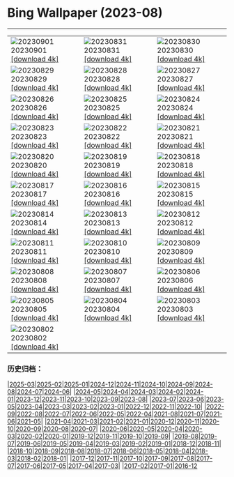 # Bing Wallpaper (2023-08)
**************

<table><tr><td><img src="https://www.bing.com/th?id=OHR.TurkeyTailMush_FR-FR8157290874_1920x1080.jpg" alt="20230901"> 20230901 <a href="https://www.bing.com/th?id=OHR.TurkeyTailMush_FR-FR8157290874_UHD.jpg">[download 4k]</a></td><td><img src="https://www.bing.com/th?id=OHR.IronwoodCactus_FR-FR2301952997_1920x1080.jpg" alt="20230831"> 20230831 <a href="https://www.bing.com/th?id=OHR.IronwoodCactus_FR-FR2301952997_UHD.jpg">[download 4k]</a></td><td><img src="https://www.bing.com/th?id=OHR.NingalooShark_FR-FR1267107325_1920x1080.jpg" alt="20230830"> 20230830 <a href="https://www.bing.com/th?id=OHR.NingalooShark_FR-FR1267107325_UHD.jpg">[download 4k]</a></td></tr><tr><td><img src="https://www.bing.com/th?id=OHR.BathCircus_FR-FR6934984274_1920x1080.jpg" alt="20230829"> 20230829 <a href="https://www.bing.com/th?id=OHR.BathCircus_FR-FR6934984274_UHD.jpg">[download 4k]</a></td><td><img src="https://www.bing.com/th?id=OHR.DubrovnikHarbor_FR-FR0527761350_1920x1080.jpg" alt="20230828"> 20230828 <a href="https://www.bing.com/th?id=OHR.DubrovnikHarbor_FR-FR0527761350_UHD.jpg">[download 4k]</a></td><td><img src="https://www.bing.com/th?id=OHR.JejuIsland_FR-FR0042258249_1920x1080.jpg" alt="20230827"> 20230827 <a href="https://www.bing.com/th?id=OHR.JejuIsland_FR-FR0042258249_UHD.jpg">[download 4k]</a></td></tr><tr><td><img src="https://www.bing.com/th?id=OHR.MuseumIsland_FR-FR9504691983_1920x1080.jpg" alt="20230826"> 20230826 <a href="https://www.bing.com/th?id=OHR.MuseumIsland_FR-FR9504691983_UHD.jpg">[download 4k]</a></td><td><img src="https://www.bing.com/th?id=OHR.YellowstoneFalls_FR-FR8862053079_1920x1080.jpg" alt="20230825"> 20230825 <a href="https://www.bing.com/th?id=OHR.YellowstoneFalls_FR-FR8862053079_UHD.jpg">[download 4k]</a></td><td><img src="https://www.bing.com/th?id=OHR.SharkFinCove_FR-FR0012058027_1920x1080.jpg" alt="20230824"> 20230824 <a href="https://www.bing.com/th?id=OHR.SharkFinCove_FR-FR0012058027_UHD.jpg">[download 4k]</a></td></tr><tr><td><img src="https://www.bing.com/th?id=OHR.SkogafossWaterfall_FR-FR9583984450_1920x1080.jpg" alt="20230823"> 20230823 <a href="https://www.bing.com/th?id=OHR.SkogafossWaterfall_FR-FR9583984450_UHD.jpg">[download 4k]</a></td><td><img src="https://www.bing.com/th?id=OHR.TunisiaAmphitheatre_FR-FR8757841243_1920x1080.jpg" alt="20230822"> 20230822 <a href="https://www.bing.com/th?id=OHR.TunisiaAmphitheatre_FR-FR8757841243_UHD.jpg">[download 4k]</a></td><td><img src="https://www.bing.com/th?id=OHR.EmeraldLakeYukon_FR-FR7991878556_1920x1080.jpg" alt="20230821"> 20230821 <a href="https://www.bing.com/th?id=OHR.EmeraldLakeYukon_FR-FR7991878556_UHD.jpg">[download 4k]</a></td></tr><tr><td><img src="https://www.bing.com/th?id=OHR.StartPointLight_FR-FR6228676554_1920x1080.jpg" alt="20230820"> 20230820 <a href="https://www.bing.com/th?id=OHR.StartPointLight_FR-FR6228676554_UHD.jpg">[download 4k]</a></td><td><img src="https://www.bing.com/th?id=OHR.Morbihan_FR-FR5973672727_1920x1080.jpg" alt="20230819"> 20230819 <a href="https://www.bing.com/th?id=OHR.Morbihan_FR-FR5973672727_UHD.jpg">[download 4k]</a></td><td><img src="https://www.bing.com/th?id=OHR.AvatarMountain_FR-FR5022202394_1920x1080.jpg" alt="20230818"> 20230818 <a href="https://www.bing.com/th?id=OHR.AvatarMountain_FR-FR5022202394_UHD.jpg">[download 4k]</a></td></tr><tr><td><img src="https://www.bing.com/th?id=OHR.GeckoLeaf_FR-FR6760407712_1920x1080.jpg" alt="20230817"> 20230817 <a href="https://www.bing.com/th?id=OHR.GeckoLeaf_FR-FR6760407712_UHD.jpg">[download 4k]</a></td><td><img src="https://www.bing.com/th?id=OHR.KeyWestBridge_FR-FR4621663062_1920x1080.jpg" alt="20230816"> 20230816 <a href="https://www.bing.com/th?id=OHR.KeyWestBridge_FR-FR4621663062_UHD.jpg">[download 4k]</a></td><td><img src="https://www.bing.com/th?id=OHR.TaorminaSquare_FR-FR4421345533_1920x1080.jpg" alt="20230815"> 20230815 <a href="https://www.bing.com/th?id=OHR.TaorminaSquare_FR-FR4421345533_UHD.jpg">[download 4k]</a></td></tr><tr><td><img src="https://www.bing.com/th?id=OHR.VerdonCanyon_FR-FR4159848707_1920x1080.jpg" alt="20230814"> 20230814 <a href="https://www.bing.com/th?id=OHR.VerdonCanyon_FR-FR4159848707_UHD.jpg">[download 4k]</a></td><td><img src="https://www.bing.com/th?id=OHR.PerseidsOregon_FR-FR3598672190_1920x1080.jpg" alt="20230813"> 20230813 <a href="https://www.bing.com/th?id=OHR.PerseidsOregon_FR-FR3598672190_UHD.jpg">[download 4k]</a></td><td><img src="https://www.bing.com/th?id=OHR.ThreeElephants_FR-FR3390909950_1920x1080.jpg" alt="20230812"> 20230812 <a href="https://www.bing.com/th?id=OHR.ThreeElephants_FR-FR3390909950_UHD.jpg">[download 4k]</a></td></tr><tr><td><img src="https://www.bing.com/th?id=OHR.JupiterArtland_FR-FR3158432015_1920x1080.jpg" alt="20230811"> 20230811 <a href="https://www.bing.com/th?id=OHR.JupiterArtland_FR-FR3158432015_UHD.jpg">[download 4k]</a></td><td><img src="https://www.bing.com/th?id=OHR.WorldLionDay_FR-FR2264324589_1920x1080.jpg" alt="20230810"> 20230810 <a href="https://www.bing.com/th?id=OHR.WorldLionDay_FR-FR2264324589_UHD.jpg">[download 4k]</a></td><td><img src="https://www.bing.com/th?id=OHR.BathurstArt_FR-FR2057200035_1920x1080.jpg" alt="20230809"> 20230809 <a href="https://www.bing.com/th?id=OHR.BathurstArt_FR-FR2057200035_UHD.jpg">[download 4k]</a></td></tr><tr><td><img src="https://www.bing.com/th?id=OHR.LavenderFrance_FR-FR1870932466_1920x1080.jpg" alt="20230808"> 20230808 <a href="https://www.bing.com/th?id=OHR.LavenderFrance_FR-FR1870932466_UHD.jpg">[download 4k]</a></td><td><img src="https://www.bing.com/th?id=OHR.BodieNC_FR-FR1484385172_1920x1080.jpg" alt="20230807"> 20230807 <a href="https://www.bing.com/th?id=OHR.BodieNC_FR-FR1484385172_UHD.jpg">[download 4k]</a></td><td><img src="https://www.bing.com/th?id=OHR.NaganoPond_FR-FR1287961189_1920x1080.jpg" alt="20230806"> 20230806 <a href="https://www.bing.com/th?id=OHR.NaganoPond_FR-FR1287961189_UHD.jpg">[download 4k]</a></td></tr><tr><td><img src="https://www.bing.com/th?id=OHR.AtlanticPuffin_FR-FR7137446812_1920x1080.jpg" alt="20230805"> 20230805 <a href="https://www.bing.com/th?id=OHR.AtlanticPuffin_FR-FR7137446812_UHD.jpg">[download 4k]</a></td><td><img src="https://www.bing.com/th?id=OHR.GothicRuins_FR-FR6737278090_1920x1080.jpg" alt="20230804"> 20230804 <a href="https://www.bing.com/th?id=OHR.GothicRuins_FR-FR6737278090_UHD.jpg">[download 4k]</a></td><td><img src="https://www.bing.com/th?id=OHR.ZelenciSprings_FR-FR0997298659_1920x1080.jpg" alt="20230803"> 20230803 <a href="https://www.bing.com/th?id=OHR.ZelenciSprings_FR-FR0997298659_UHD.jpg">[download 4k]</a></td></tr><tr><td><img src="https://www.bing.com/th?id=OHR.CapitolButte_FR-FR6551234797_1920x1080.jpg" alt="20230802"> 20230802 <a href="https://www.bing.com/th?id=OHR.CapitolButte_FR-FR6551234797_UHD.jpg">[download 4k]</a></td><td></td><td></td></tr></table>

### 历史归档：

|[2025-03](/../2025-03/2025-03.md)|[2025-02](/../2025-02/2025-02.md)|[2025-01](/../2025-01/2025-01.md)|[2024-12](/../2024-12/2024-12.md)|[2024-11](/../2024-11/2024-11.md)|[2024-10](/../2024-10/2024-10.md)|[2024-09](/../2024-09/2024-09.md)|[2024-08](/../2024-08/2024-08.md)|[2024-07](/../2024-07/2024-07.md)|[2024-06](/../2024-06/2024-06.md)|
|[2024-05](/../2024-05/2024-05.md)|[2024-04](/../2024-04/2024-04.md)|[2024-03](/../2024-03/2024-03.md)|[2024-02](/../2024-02/2024-02.md)|[2024-01](/../2024-01/2024-01.md)|[2023-12](/../2023-12/2023-12.md)|[2023-11](/../2023-11/2023-11.md)|[2023-10](/../2023-10/2023-10.md)|[2023-09](/../2023-09/2023-09.md)|[2023-08](/2023-08.md)|
|[2023-07](/../2023-07/2023-07.md)|[2023-06](/../2023-06/2023-06.md)|[2023-05](/../2023-05/2023-05.md)|[2023-04](/../2023-04/2023-04.md)|[2023-03](/../2023-03/2023-03.md)|[2023-02](/../2023-02/2023-02.md)|[2023-01](/../2023-01/2023-01.md)|[2022-12](/../2022-12/2022-12.md)|[2022-11](/../2022-11/2022-11.md)|[2022-10](/../2022-10/2022-10.md)|
|[2022-09](/../2022-09/2022-09.md)|[2022-08](/../2022-08/2022-08.md)|[2022-07](/../2022-07/2022-07.md)|[2022-06](/../2022-06/2022-06.md)|[2022-05](/../2022-05/2022-05.md)|[2022-04](/../2022-04/2022-04.md)|[2021-08](/../2021-08/2021-08.md)|[2021-07](/../2021-07/2021-07.md)|[2021-06](/../2021-06/2021-06.md)|[2021-05](/../2021-05/2021-05.md)|
|[2021-04](/../2021-04/2021-04.md)|[2021-03](/../2021-03/2021-03.md)|[2021-02](/../2021-02/2021-02.md)|[2021-01](/../2021-01/2021-01.md)|[2020-12](/../2020-12/2020-12.md)|[2020-11](/../2020-11/2020-11.md)|[2020-10](/../2020-10/2020-10.md)|[2020-09](/../2020-09/2020-09.md)|[2020-08](/../2020-08/2020-08.md)|[2020-07](/../2020-07/2020-07.md)|
|[2020-06](/../2020-06/2020-06.md)|[2020-05](/../2020-05/2020-05.md)|[2020-04](/../2020-04/2020-04.md)|[2020-03](/../2020-03/2020-03.md)|[2020-02](/../2020-02/2020-02.md)|[2020-01](/../2020-01/2020-01.md)|[2019-12](/../2019-12/2019-12.md)|[2019-11](/../2019-11/2019-11.md)|[2019-10](/../2019-10/2019-10.md)|[2019-09](/../2019-09/2019-09.md)|
|[2019-08](/../2019-08/2019-08.md)|[2019-07](/../2019-07/2019-07.md)|[2019-06](/../2019-06/2019-06.md)|[2019-05](/../2019-05/2019-05.md)|[2019-04](/../2019-04/2019-04.md)|[2019-03](/../2019-03/2019-03.md)|[2019-02](/../2019-02/2019-02.md)|[2019-01](/../2019-01/2019-01.md)|[2018-12](/../2018-12/2018-12.md)|[2018-11](/../2018-11/2018-11.md)|
|[2018-10](/../2018-10/2018-10.md)|[2018-09](/../2018-09/2018-09.md)|[2018-08](/../2018-08/2018-08.md)|[2018-07](/../2018-07/2018-07.md)|[2018-06](/../2018-06/2018-06.md)|[2018-05](/../2018-05/2018-05.md)|[2018-04](/../2018-04/2018-04.md)|[2018-03](/../2018-03/2018-03.md)|[2018-02](/../2018-02/2018-02.md)|[2018-01](/../2018-01/2018-01.md)|
|[2017-12](/../2017-12/2017-12.md)|[2017-11](/../2017-11/2017-11.md)|[2017-10](/../2017-10/2017-10.md)|[2017-09](/../2017-09/2017-09.md)|[2017-08](/../2017-08/2017-08.md)|[2017-07](/../2017-07/2017-07.md)|[2017-06](/../2017-06/2017-06.md)|[2017-05](/../2017-05/2017-05.md)|[2017-04](/../2017-04/2017-04.md)|[2017-03](/../2017-03/2017-03.md)|
|[2017-02](/../2017-02/2017-02.md)|[2017-01](/../2017-01/2017-01.md)|[2016-12](/../2016-12/2016-12.md)